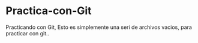 # Practica-con-Git
Practicando con Git, Esto es simplemente una seri de archivos vacios, para practicar con git..

